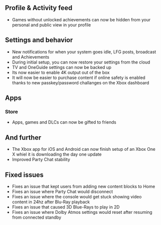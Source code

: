 ## Profile & Activity feed
- Games without unlocked achievements can now be hidden from your personal and public view in your profile

## Settings and behavior
- New notifications for when your system goes idle, LFG posts, broadcast and Achievements
- During initial setup, you can now restore your settings from the cloud
- TV and OneGuide settings can now be backed up
- Its now easier to enable 4K output out of the box
- It will now be easier to purchase content if online safety is enabled thanks to new passkey/password challanges on the Xbox dashboard

## Apps
### Store
- Apps, games and DLCs can now be gifted to friends

## And further
- The Xbox app for iOS and Android can now finish setup of an Xbox One X whiel it is downloading the day one update
- Improved Party Chat stability

## Fixed issues
- Fixes an issue that kept users from adding new content blocks to Home
- Fixes an issue where Party Chat would disconnect
- Fixes an issue where the console would get stuck showing video content in 24hz after Blu-Ray playback
- Fixes an issue that caused 3D Blue-Rays to play in 2D
- Fixes an issue where Dolby Atmos settings would reset after resuming from connected standby